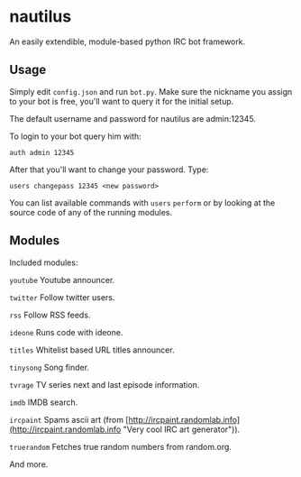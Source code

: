 nautilus
========

An easily extendible, module-based python IRC bot framework.

Usage
-----
Simply edit ```config.json``` and run ```bot.py```. Make sure the nickname you assign to your bot is free, you'll want to query it for the initial setup.

The default username and password for nautilus are admin:12345.

To login to your bot query him with:

```auth admin 12345```

After that you'll want to change your password. Type:

```users changepass 12345 <new password>```

You can list available commands with ```users``` ```perform``` or by looking at the source code of any of the running modules.

Modules
-----
Included modules:

```youtube``` Youtube announcer.

```twitter``` Follow twitter users.

```rss``` Follow RSS feeds.

```ideone``` Runs code with ideone.

```titles``` Whitelist based URL titles announcer.

```tinysong``` Song finder.

```tvrage``` TV series next and last episode information.

```imdb``` IMDB search.

```ircpaint``` Spams ascii art (from [http://ircpaint.randomlab.info](http://ircpaint.randomlab.info "Very cool IRC art generator")).

```truerandom``` Fetches true random numbers from random.org.

And more.
